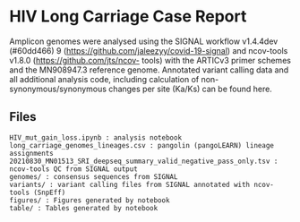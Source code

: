# HIV Long Carriage Case Report

Amplicon genomes were analysed using the SIGNAL workflow v1.4.4dev (#60dd466) 9
(https://github.com/jaleezyy/covid-19-signal) and ncov-tools v1.8.0 (https://github.com/jts/ncov-
tools) with the ARTICv3 primer schemes and the MN908947.3 reference genome. Annotated
variant calling data and all additional analysis code, including calculation of non-
synonymous/synonymous changes per site (Ka/Ks) can be found here.

## Files

    HIV_mut_gain_loss.ipynb : analysis notebook
    long_carriage_genomes_lineages.csv : pangolin (pangoLEARN) lineage assignments
    20210830_MN01513_SRI_deepseq_summary_valid_negative_pass_only.tsv : ncov-tools QC from SIGNAL output
    genomes/ : consensus sequences from SIGNAL
    variants/ : variant calling files from SIGNAL annotated with ncov-tools (SnpEff)
    figures/ : Figures generated by notebook
    table/ : Tables generated by notebook

